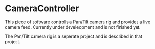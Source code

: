 # CameraController
This piece of software controlls a Pan/Tilt camera rig and provides a live camera feed.
Currently under develeopment and is not finished yet.


The Pan/Tilt camera rig is a seperate project and is described in that project.
